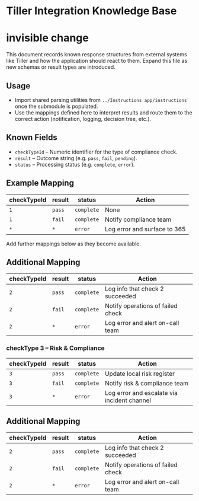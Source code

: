 # Tiller Integration Knowledge Base
# invisible change

This document records known response structures from external systems like Tiller and how the application should react to them. Expand this file as new schemas or result types are introduced.

## Usage
- Import shared parsing utilities from `../Instructions app/instructions` once the submodule is populated.
- Use the mappings defined here to interpret results and route them to the correct action (notification, logging, decision tree, etc.).

## Known Fields
- `checkTypeId` – Numeric identifier for the type of compliance check.
- `result` – Outcome string (e.g. `pass`, `fail`, `pending`).
- `status` – Processing status (e.g. `complete`, `error`).

## Example Mapping
| checkTypeId | result  | status    | Action                          |
|-------------|---------|-----------|---------------------------------|
| `1`         | `pass`  | `complete`| None                            |
| `1`         | `fail`  | `complete`| Notify compliance team          |
| `*`         | `*`     | `error`   | Log error and surface to 365    |

Add further mappings below as they become available.
## Additional Mapping
| checkTypeId | result | status    | Action                              |
|-------------|-------|-----------|-------------------------------------|
| `2`         | `pass`| `complete`| Log info that check 2 succeeded     |
| `2`         | `fail`| `complete`| Notify operations of failed check   |
| `2`         | `*`   | `error`   | Log error and alert on-call team    |

### checkType 3 – Risk & Compliance
| checkTypeId | result | status    | Action                                      |
|-------------|-------|-----------|---------------------------------------------|
| `3`         | `pass`| `complete`| Update local risk register                  |
| `3`         | `fail`| `complete`| Notify risk & compliance team               |
| `3`         | `*`   | `error`   | Log error and escalate via incident channel |

## Additional Mapping
| checkTypeId | result | status    | Action                              |
|-------------|-------|-----------|-------------------------------------|
| `2`         | `pass`| `complete`| Log info that check 2 succeeded     |
| `2`         | `fail`| `complete`| Notify operations of failed check   |
| `2`         | `*`   | `error`   | Log error and alert on-call team    |
